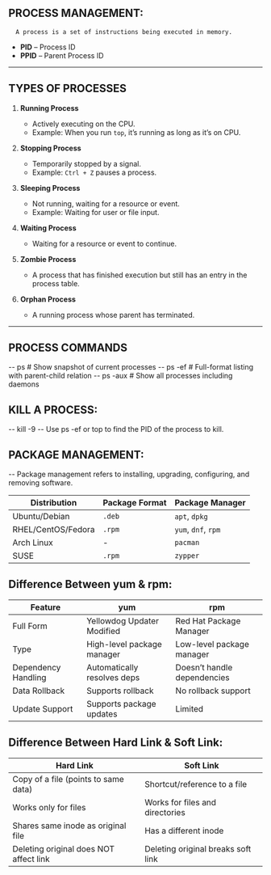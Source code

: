  PROCESS MANAGEMENT:
 ------------------

      A process is a set of instructions being executed in memory.  

- **PID** – Process ID  
- **PPID** – Parent Process ID  

---

## TYPES OF PROCESSES
1. **Running Process**  
   - Actively executing on the CPU.  
   - Example: When you run `top`, it’s running as long as it’s on CPU.

2. **Stopping Process**  
   - Temporarily stopped by a signal.  
   - Example: `Ctrl + Z` pauses a process.

3. **Sleeping Process**  
   - Not running, waiting for a resource or event.  
   - Example: Waiting for user or file input.

4. **Waiting Process**  
   - Waiting for a resource or event to continue.

5. **Zombie Process**  
   - A process that has finished execution but still has an entry in the process table.

6. **Orphan Process**  
   - A running process whose parent has terminated.

---

## PROCESS COMMANDS


-- ps            # Show snapshot of current processes
-- ps -ef        # Full-format listing with parent-child relation
-- ps -aux       # Show all processes including daemons

KILL A PROCESS:
---------------
-- kill -9 <PID>
-- Use ps -ef or top to find the PID of the process to kill.

PACKAGE MANAGEMENT:
-------------------
-- Package management refers to installing, upgrading, configuring, and removing software.

| Distribution       | Package Format | Package Manager     |
| ------------------ | -------------- | ------------------- |
| Ubuntu/Debian      | `.deb`         | `apt`, `dpkg`       |
| RHEL/CentOS/Fedora | `.rpm`         | `yum`, `dnf`, `rpm` |
| Arch Linux         | -              | `pacman`            |
| SUSE               | `.rpm`         | `zypper`            |

Difference Between yum & rpm:
----------------------------
| Feature             | yum                         | rpm                         |
| ------------------- | --------------------------- | --------------------------- |
| Full Form           | Yellowdog Updater Modified  | Red Hat Package Manager     |
| Type                | High-level package manager  | Low-level package manager   |
| Dependency Handling | Automatically resolves deps | Doesn’t handle dependencies |
| Data Rollback       | Supports rollback           | No rollback support         |
| Update Support      | Supports package updates    | Limited                     |

Difference Between Hard Link & Soft Link:
-----------------------------------------
| Hard Link                              | Soft Link                          |
| -------------------------------------- | ---------------------------------- |
| Copy of a file (points to same data)   | Shortcut/reference to a file       |
| Works only for files                   | Works for files and directories    |
| Shares same inode as original file     | Has a different inode              |
| Deleting original does NOT affect link | Deleting original breaks soft link |



